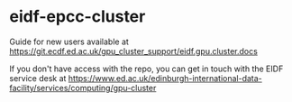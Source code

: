 # eidf-epcc-cluster

Guide for new users available at https://git.ecdf.ed.ac.uk/gpu_cluster_support/eidf.gpu.cluster.docs

If you don't have access with the repo, you can get in touch with the EIDF service desk at https://www.ed.ac.uk/edinburgh-international-data-facility/services/computing/gpu-cluster
